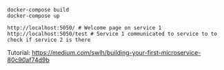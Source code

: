 ```
docker-compose build
docker-compose up

http://localhost:5050/ # Welcome page on service 1
http://localhost:5050/test # Service 1 communicated to service to to check if service 2 is there
```

Tutorial: https://medium.com/swlh/building-your-first-microservice-80c90af74d9b